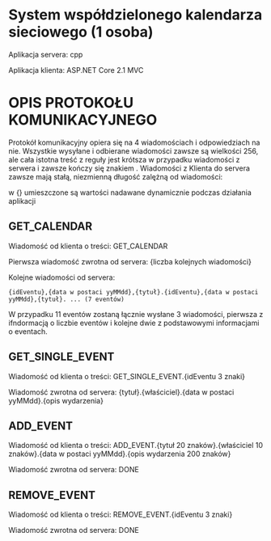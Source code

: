 #  System współdzielonego kalendarza sieciowego (1 osoba)

Aplikacja servera: cpp

Aplikacja klienta: ASP.NET Core 2.1 MVC

OPIS PROTOKOŁU KOMUNIKACYJNEGO
=====
Protokół komunikacyjny opiera się na 4 wiadomościach i odpowiedziach na nie. 
Wszystkie wysyłane i odbierane wiadomości zawsze są wielkości 256, ale cała istotna treść
z reguły jest krótsza w przypadku wiadomości z serwera i zawsze kończy się znakiem <XD>.
Wiadomości z Klienta do servera zawsze mają stałą, niezmienną długość zalężną od wiadomości:

w {} umieszczone są wartości nadawane dynamicznie podczas działania aplikacji

GET_CALENDAR
-------

Wiadomość od klienta o treści:
GET_CALENDAR

Pierwsza wiadomość zwrotna od servera:
{liczba kolejnych wiadomości}

Kolejne wiadomości od servera:

`{idEventu},{data w postaci yyMMdd},{tytuł}.{idEventu},{data w postaci yyMMdd},{tytuł}. ... (7 eventów)`

W przypadku 11 eventów zostaną łącznie wysłane 3 wiadomości, pierwsza z ifndormacją o liczbie eventów i kolejne dwie z podstawowymi informacjami o eventach.

GET_SINGLE_EVENT
-------

Wiadomość od klienta o treści:
GET_SINGLE_EVENT.{idEventu 3 znaki}

Wiadomość zwrotna od servera:
{tytuł}.{właściciel}.{data w postaci yyMMdd}.{opis wydarzenia}

ADD_EVENT
-------

Wiadomość od klienta o treści:
ADD_EVENT.{tytuł 20 znaków}.{właściciel 10 znaków}.{data w postaci yyMMdd}.{opis wydarzenia 200 znaków}

Wiadomość zwrotna od servera:
DONE

REMOVE_EVENT
-------

Wiadomość od klienta o treści:
REMOVE_EVENT.{idEventu 3 znaki}

Wiadomość zwrotna od servera:
DONE

